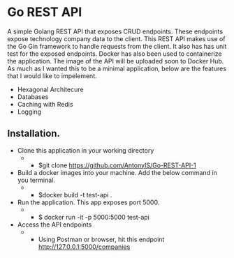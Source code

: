 # Go REST API
A simple Golang REST API that exposes CRUD endpoints. These endpoints expose technology company data to the client.
This REST API makes use of the Go Gin framework to handle requests from the client. It also has has unit test for the exposed endpoints.
Docker has also been used to containerize the application. The image of the API will be uploaded soon to Docker Hub.
As much as I wanted this to be a minimal application, below are the features that I would like to impelement.
* Hexagonal Architecure
* Databases
* Caching with Redis
* Logging


## Installation.
* Clone this application in your working directory
    * * $git clone https://github.com/AntonyIS/Go-REST-API-1
* Build a docker images into your machine. Add the below command in you terminal.
    * * $docker build -t test-api .
* Run the application. This app exposes port 5000. 
    * * $ docker run -it -p 5000:5000 test-api
* Access the API endpoints
    * * Using Postman or browser, hit this endpoint http://127.0.0.1:5000/companies

